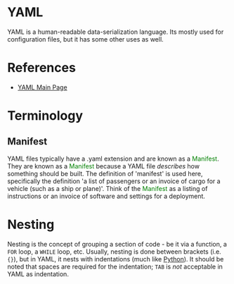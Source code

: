 # YAML  

YAML is a human-readable data-serialization language. Its mostly used for configuration files, but it has some other uses as well.  

# References   

* [YAML Main Page](https://yaml.org/)  

# Terminology  
  
## Manifest  

YAML files typically have a .yaml extension and are known as a <font color="green">Manifest</font>. They are known as a <font color="green">Manifest</font> because a YAML file _describes_ how something should be built. The definition of 'manifest' is used here, specifically the definition 'a list of passengers or an invoice of cargo for a vehicle (such as a ship or plane)'. Think of the <font color="green">Manifest</font> as a listing of instructions or an invoice of software and settings for a deployment.  

# Nesting  

Nesting is the concept of grouping a section of code - be it via a function, a `FOR` loop, a `WHILE` loop, etc. Usually, nesting is done between brackets (i.e. `{}`), but in YAML, it nests with indentations (much like [Python](learn_to_code/python/)).  It should be noted that spaces are required for the indentation; `TAB` is _not_ acceptable in YAML as indentation.  


